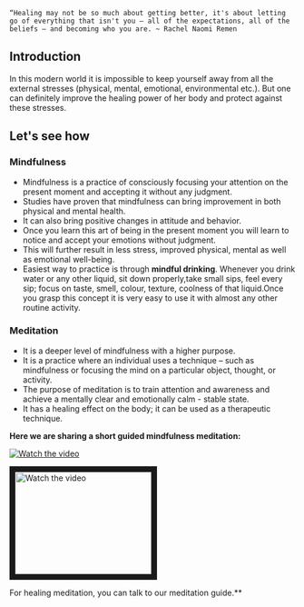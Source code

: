 `“Healing may not be so much about getting better, it's about letting go of everything that isn't you – all of the expectations, all of the beliefs – and becoming who you are. ~ Rachel Naomi Remen`

## Introduction

In this modern world it is impossible to keep yourself away from all the external stresses (physical, mental, emotional, environmental etc.).
But one can definitely improve the healing power of her body and protect against these stresses.

## Let's see how

### Mindfulness

- Mindfulness is a practice of consciously focusing your attention on the present moment and accepting it without any judgment.
- Studies have proven that mindfulness can bring improvement in both physical and mental health.
- It can also bring positive changes in attitude and behavior.
- Once you learn this art of being in the present moment you will learn to notice and accept your emotions without judgment.
- This will further result in less stress, improved physical, mental as well as emotional well-being.
- Easiest way to practice is through **mindful drinking**.
Whenever you drink water or any other liquid, sit down properly,take small sips, feel every sip; focus on taste, smell, colour, texture, coolness of that liquid.Once you grasp this concept it is very easy to use it with almost any other routine activity.

### Meditation

- It is a deeper level of mindfulness with a higher purpose.
- It is a practice where an individual uses a technique – such as mindfulness or focusing the mind on a particular object, thought, or activity.
- The purpose of meditation is to train attention and awareness and achieve a mentally clear and emotionally calm - stable state.
- It has a healing effect on the body; it can be used as a therapeutic technique.

**Here we are sharing a short guided mindfulness meditation:**

[![Watch the video](https://img.youtube.com/vi/KTkjZPQZuvk/default.jpg)](https://youtu.be/KTkjZPQZuvk)

<a href="http://www.youtube.com/watch?feature=player_embedded&v=KTkjZPQZuvk" target="_blank">
 <img src="http://img.youtube.com/vi/KTkjZPQZuvk/mqdefault.jpg" alt="Watch the video" width="240" height="180" border="10" />
</a>

For healing meditation, you can talk to our meditation guide.**
